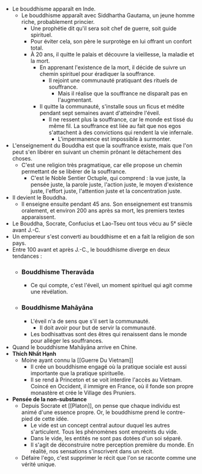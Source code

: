 - Le bouddhisme apparaît en Inde.
	- Le bouddhisme apparaît avec Siddhartha Gautama, un jeune homme riche, probablement princier.
		- Une prophétie dit qu'il sera soit chef de guerre, soit guide spirituel.
		- Pour éviter cela, son père le surprotège en lui offrant un confort total.
		- À 20 ans, il quitte le palais et découvre la vieillesse, la maladie et la mort.
			- En apprenant l'existence de la mort, il décide de suivre un chemin spirituel pour éradiquer la souffrance.
				- Il rejoint une communauté pratiquant des rituels de souffrance.
					- Mais il réalise que la souffrance ne disparaît pas en l'augmentant.
			- Il quitte la communauté, s'installe sous un ficus et médite pendant sept semaines avant d'atteindre l'éveil.
				- Il ne ressent plus la souffrance, car le monde est tissé du même fil. La souffrance est liée au fait que nos egos s'attachent à des convictions qui rendent la vie infernale.
					- L'impermanence est impossible à surmonter.
- L'enseignement du Bouddha est que la souffrance existe, mais que l'on peut s'en libérer en suivant un chemin prônant le détachement des choses.
	- C'est une religion très pragmatique, car elle propose un chemin permettant de se libérer de la souffrance.
		- C'est le Noble Sentier Octuple, qui comprend : la vue juste, la pensée juste, la parole juste, l'action juste, le moyen d'existence juste, l'effort juste, l'attention juste et la concentration juste.
- Il devient le Bouddha.
	- Il enseigne ensuite pendant 45 ans. Son enseignement est transmis oralement, et environ 200 ans après sa mort, les premiers textes apparaissent.
- Le Bouddha, Socrate, Confucius et Lao-Tseu ont tous vécu au 5ᵉ siècle avant J.-C.
- Un empereur s'est converti au bouddhisme et en a fait la religion de son pays.
- Entre 100 avant et après J.-C., le bouddhisme diverge en deux tendances :
	- ### **Bouddhisme Theravāda**
		- Ce qui compte, c'est l'éveil, un moment spirituel qui agit comme une révélation.
	- ### **Bouddhisme Mahāyāna**
		- L'éveil n'a de sens que s'il sert la communauté.
			- Il doit avoir pour but de servir la communauté.
		- Les bodhisattvas sont des êtres qui renaissent dans le monde pour alléger les souffrances.
- Quand le bouddhisme Mahāyāna arrive en Chine.
- **Thích Nhất Hạnh**
	- Moine ayant connu la [[Guerre Du Vietnam]]
		- Il crée un bouddhisme engagé où la pratique sociale est aussi importante que la pratique spirituelle.
		- Il se rend à Princeton et se voit interdire l'accès au Vietnam. Coincé en Occident, il immigre en France, où il fonde son propre monastère et crée le Village des Pruniers.
- **Pensée de la non-substance**
	- Depuis Socrate et [[Platon]], on pense que chaque individu est animé d'une essence propre. Or, le bouddhisme prend le contre-pied de cette idée.
		- Le vide est un concept central autour duquel les autres s'articulent. Tous les phénomènes sont empreints du vide.
		- Dans le vide, les entités ne sont pas dotées d'un soi séparé.
		- Il s'agit de déconstruire notre perception première du monde. En réalité, nos sensations s'inscrivent dans un récit.
	- Défaire l'ego, c'est supprimer le récit que l'on se raconte comme une vérité unique.